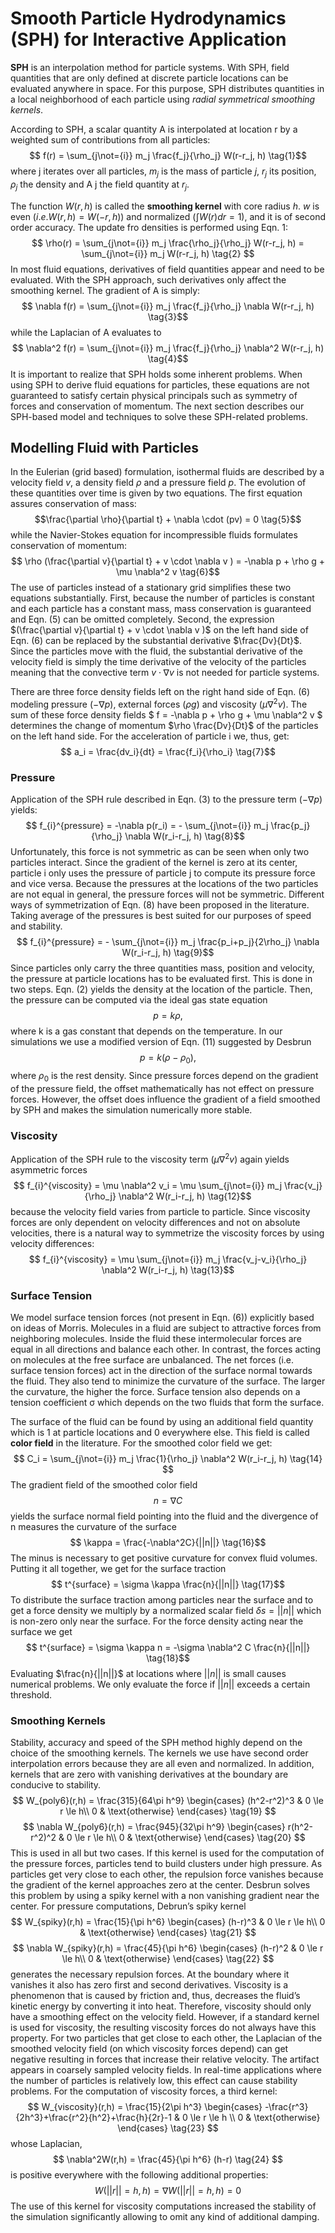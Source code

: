 # Smooth Particle Hydrodynamics (SPH) for Interactive Application

**SPH** is an interpolation method for particle systems. With SPH, field quantities that are only defined at discrete particle locations can be evaluated anywhere in space. For this purpose, SPH distributes quantities in a local neighborhood of each particle using *radial symmetrical smoothing kernels*.

According to SPH, a scalar quantity A is interpolated at location r by a weighted sum of contributions from all particles: $$ f(r) = \sum_{j\not={i}} m_j \frac{f_j}{\rho_j} W(r-r_j, h) \tag{1}$$ where j iterates over all particles, $m_j$ is the mass of particle $j$, $r_j$ its position, $ρ_j$ the density and A j the field quantity at $r_j$.

The function $W(r,h)$ is called the **smoothing kernel** with core radius $h$. $w$ is even $(i.e. W(r,h)=W(-r,h))$ and normalized $(\int W(r) dr = 1)$, and it is of second order accuracy.
The update fro densities is performed using Eqn. 1: $$ \rho(r) = \sum_{j\not={i}} m_j \frac{\rho_j}{\rho_j} W(r-r_j, h) = \sum_{j\not={i}} m_j W(r-r_j, h) \tag{2} $$ In most fluid equations, derivatives of field quantities appear and need to be evaluated. With the SPH approach, such derivatives only affect the smoothing kernel. The gradient of A is simply: $$ \nabla f(r) = \sum_{j\not={i}} m_j \frac{f_j}{\rho_j} \nabla W(r-r_j, h) \tag{3}$$ while the Laplacian of A evaluates to $$ \nabla^2 f(r) = \sum_{j\not={i}} m_j \frac{f_j}{\rho_j} \nabla^2 W(r-r_j, h) \tag{4}$$ It is important to realize that SPH holds some inherent problems. When using SPH to derive fluid equations for particles, these equations are not guaranteed to satisfy certain physical principals such as symmetry of forces and conservation of momentum. The next section describes our SPH-based model and techniques to solve these SPH-related problems.

## Modelling Fluid with Particles
In the Eulerian (grid based) formulation, isothermal fluids are described by a velocity field $v$, a density field $\rho$ and a pressure field $p$. The evolution of these quantities over time is given by two equations. The first equation assures conservation of mass:
$$\frac{\partial \rho}{\partial t} + \nabla \cdot (pv) = 0 \tag{5}$$
while the Navier-Stokes equation for incompressible fluids formulates conservation of momentum:
$$ \rho (\frac{\partial v}{\partial t} + v \cdot \nabla v ) = -\nabla p + \rho g + \mu \nabla^2 v \tag{6}$$
The use of particles instead of a stationary grid simplifies these two equations substantially. First, because the number of particles is constant and each particle has a constant mass, mass conservation is guaranteed and Eqn. (5) can be omitted completely. Second, the expression $(\frac{\partial v}{\partial t} + v \cdot \nabla v )$ on the left hand side of Eqn. (6) can be replaced by the substantial derivative $\frac{Dv}{Dt}$. Since the particles move with the fluid, the substantial derivative of the velocity field is simply the time derivative of the velocity of the particles meaning that the convective term $v\cdot \nabla v$ is not needed for particle systems.

There are three force density fields left on the right hand side of Eqn. (6) modeling pressure $(−\nabla p)$, external forces $(\rho g)$ and viscosity $(\mu \nabla^2 v)$. The sum of these force density fields $ f = -\nabla p + \rho g + \mu \nabla^2 v $ determines the change of momentum $\rho \frac{Dv}{Dt}$ of the particles on the left hand side. For the acceleration of particle i we, thus, get:
$$ a_i = \frac{dv_i}{dt} = \frac{f_i}{\rho_i} \tag{7}$$

### Pressure
Application of the SPH rule described in Eqn. (3) to the pressure term $(−\nabla p)$ yields: $$ f_{i}^{pressure} = -\nabla p(r_i) = - \sum_{j\not={i}} m_j \frac{p_j}{\rho_j} \nabla W(r_i-r_j, h) \tag{8}$$ Unfortunately, this force is not symmetric as can be seen when only two particles interact. Since the gradient of the kernel is zero at its center, particle i only uses the pressure of particle j to compute its pressure force and vice versa. Because the pressures at the locations of the two particles are not equal in general, the pressure forces will not be symmetric. Different ways of symmetrization of Eqn. (8) have been proposed in the literature. Taking average of the pressures is best suited for our purposes of speed and stability. $$ f_{i}^{pressure} = - \sum_{j\not={i}} m_j \frac{p_i+p_j}{2\rho_j} \nabla W(r_i-r_j, h) \tag{9}$$ Since particles only carry the three quantities mass, position and velocity, the pressure at particle locations has to be evaluated first. This is done in two steps. Eqn. (2) yields the density at the location of the particle. Then, the pressure can be computed via the ideal gas state equation $$ p = k \rho, \tag{10}$$ where k is a gas constant that depends on the temperature. In our simulations we use a modified version of Eqn. (11) suggested by Desbrun $$ p = k (\rho - \rho_0), \tag{11}$$ where $\rho_0$ is the rest density. Since pressure forces depend on the gradient of the pressure field, the offset mathematically has not effect on pressure forces. However, the offset does influence the gradient of a field smoothed by SPH and makes the simulation numerically more stable.

### Viscosity
Application of the SPH rule to the viscosity term $(\mu \nabla^2 v)$ again yields asymmetric forces $$ f_{i}^{viscosity} = \mu \nabla^2 v_i = \mu \sum_{j\not={i}} m_j \frac{v_j}{\rho_j} \nabla^2 W(r_i-r_j, h) \tag{12}$$ because the velocity field varies from particle to particle. Since viscosity forces are only dependent on velocity differences and not on absolute velocities, there is a natural way to symmetrize the viscosity forces by using velocity differences: $$ f_{i}^{viscosity} = \mu \sum_{j\not={i}} m_j \frac{v_j-v_i}{\rho_j} \nabla^2 W(r_i-r_j, h) \tag{13}$$

### Surface Tension
We model surface tension forces (not present in Eqn. (6)) explicitly based on ideas of Morris. Molecules in a fluid are subject to attractive forces from neighboring molecules. Inside the fluid these intermolecular forces are equal in all directions and balance each other. In contrast, the forces acting on molecules at the free surface are unbalanced. The net forces (i.e. surface tension forces) act in the direction of the surface normal towards the fluid. They also tend to minimize the curvature of the surface. The larger the curvature, the higher the force. Surface tension also depends on a tension coefficient σ which depends on the two fluids that form the surface.

The surface of the fluid can be found by using an additional field quantity which is 1 at particle locations and 0 everywhere else. This field is called **color field** in the literature. For the smoothed color field we get: $$ C_i = \sum_{j\not={i}} m_j \frac{1}{\rho_j} \nabla^2 W(r_i-r_j, h) \tag{14} $$ The gradient field of the smoothed color field $$ n = \nabla C \tag{15}$$ yields the surface normal field pointing into the fluid and the divergence of n measures the curvature of the surface $$ \kappa = \frac{-\nabla^2C}{||n||} \tag{16}$$ The minus is necessary to get positive curvature for convex fluid volumes. Putting it all together, we get for the surface traction $$ t^{surface} = \sigma \kappa \frac{n}{||n||} \tag{17}$$ To distribute the surface traction among particles near the surface and to get a force density we multiply by a normalized scalar field $\delta s = ||n||$ which is non-zero only near the surface. For the force density acting near the surface we get $$ t^{surface} = \sigma \kappa n = -\sigma \nabla^2 C \frac{n}{||n||} \tag{18}$$ Evaluating $\frac{n}{||n||}$ at locations where $||n||$ is small causes numerical problems. We only evaluate the force if $||n||$ exceeds a certain threshold.

### Smoothing Kernels
Stability, accuracy and speed of the SPH method highly depend on the choice of the smoothing kernels. The kernels we use have second order interpolation errors because they are all even and normalized. In addition, kernels that are zero with vanishing derivatives at the boundary are conducive to stability.
$$ W_{poly6}(r,h) = \frac{315}{64\pi h^9} \begin{cases}
      (h^2-r^2)^3 & 0 \le r \le h\\
      0 & \text{otherwise}
    \end{cases}    \tag{19}  $$ 
$$ \nabla W_{poly6}(r,h) = \frac{945}{32\pi h^9} \begin{cases}
      r(h^2-r^2)^2 & 0 \le r \le h\\
      0 & \text{otherwise}
    \end{cases}    \tag{20}  $$This is used in all but two cases. 
If this kernel is used for the computation of the pressure forces, particles tend to build clusters under high pressure. As particles get very close to each other, the repulsion force vanishes because the gradient of the kernel approaches zero at the center. Desbrun solves this problem by using a spiky kernel with a non vanishing gradient near the center. For pressure computations, Debrun’s spiky kernel 
$$ W_{spiky}(r,h) = \frac{15}{\pi h^6} \begin{cases}
      (h-r)^3 & 0 \le r \le h\\
      0 & \text{otherwise}
    \end{cases}    \tag{21}  $$ 
$$ \nabla W_{spiky}(r,h) = \frac{45}{\pi h^6} \begin{cases}
      (h-r)^2 & 0 \le r \le h\\
      0 & \text{otherwise}
    \end{cases}    \tag{22}  $$generates the necessary repulsion forces. At the boundary where it vanishes it also has zero first and second derivatives.
Viscosity is a phenomenon that is caused by friction and, thus, decreases the fluid’s kinetic energy by converting it into heat. Therefore, viscosity should only have a smoothing effect on the velocity field. However, if a standard kernel is used for viscosity, the resulting viscosity forces do not always have this property. For two particles that get close to each other, the Laplacian of the smoothed velocity field (on which viscosity forces depend) can get negative resulting in forces that increase their relative velocity. The artifact appears in coarsely sampled velocity fields. In real-time applications where the number of particles is relatively low, this effect can cause stability problems. For the computation of viscosity forces, a third kernel: 
$$ W_{viscosity}(r,h) = \frac{15}{2\pi h^3} \begin{cases}
      -\frac{r^3}{2h^3}+\frac{r^2}{h^2}+\frac{h}{2r}-1 & 0 \le r \le h \\
      0 & \text{otherwise}
\end{cases}    \tag{23}  $$ whose Laplacian, $$ \nabla^2W(r,h) = \frac{45}{\pi h^6} (h-r) \tag{24} $$ is positive everywhere with the following additional properties: $$ W(||r||=h, h) = \nabla W(||r||=h, h) = 0 $$ The use of this kernel for viscosity computations increased the stability of the simulation significantly allowing to omit any kind of additional damping.